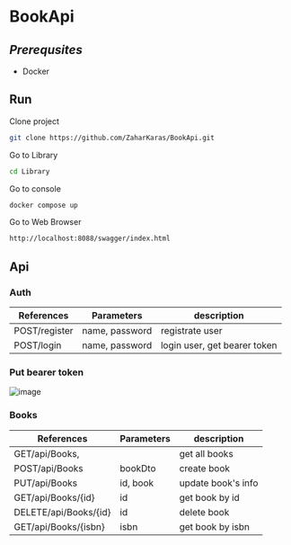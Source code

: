 # BookApi
## _Prerequsites_
- Docker
## Run

Clone project
```sh
git clone https://github.com/ZaharKaras/BookApi.git
```
Go to Library
```sh
cd Library
```
Go to console
```sh
docker compose up
```
Go to Web Browser
```sh
http://localhost:8088/swagger/index.html
```

## Api 

### Auth

| References |Parameters | description |
| ------ | ------ | -----|
| POST/register | name, password | registrate user |
| POST/login | name, password | login user, get bearer token |

### Put bearer token
![image](https://github.com/ZaharKaras/BookApi/assets/93844318/8aa013d4-fd62-422c-8081-504542b09353)


### Books
| References |Parameters | description |
| ------ | ------ | -----|
| GET/api/Books,  | | get all books |
| POST/api/Books | bookDto | create book |
| PUT/api/Books | id, book | update book's info |
| GET/api/Books/{id}| id | get book by id |
| DELETE/api/Books/{id} | id | delete book |
| GET/api/Books/{isbn} | isbn | get book by isbn |
